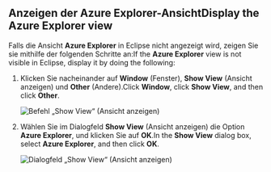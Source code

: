 ## <a name="display-the-azure-explorer-view"></a><span data-ttu-id="5435b-101">Anzeigen der Azure Explorer-Ansicht</span><span class="sxs-lookup"><span data-stu-id="5435b-101">Display the Azure Explorer view</span></span>

<span data-ttu-id="5435b-102">Falls die Ansicht **Azure Explorer** in Eclipse nicht angezeigt wird, zeigen Sie sie mithilfe der folgenden Schritte an:</span><span class="sxs-lookup"><span data-stu-id="5435b-102">If the **Azure Explorer** view is not visible in Eclipse, display it by doing the following:</span></span>

1. <span data-ttu-id="5435b-103">Klicken Sie nacheinander auf **Window** (Fenster), **Show View** (Ansicht anzeigen) und **Other** (Andere).</span><span class="sxs-lookup"><span data-stu-id="5435b-103">Click **Window**, click **Show View**, and then click **Other**.</span></span>

   ![Befehl „Show View“ (Ansicht anzeigen)](../media/azure-toolkit-for-eclipse-show-azure-explorer/show-az-exp-01.png)

2. <span data-ttu-id="5435b-105">Wählen Sie im Dialogfeld **Show View** (Ansicht anzeigen) die Option **Azure Explorer**, und klicken Sie auf **OK**.</span><span class="sxs-lookup"><span data-stu-id="5435b-105">In the **Show View** dialog box, select **Azure Explorer**, and then click **OK**.</span></span>

   ![Dialogfeld „Show View“ (Ansicht anzeigen)](../media/azure-toolkit-for-eclipse-show-azure-explorer/show-az-exp-02.png)

